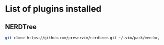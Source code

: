 # List of plugins installed
## NERDTree
```bash
git clone https://github.com/preservim/nerdtree.git ~/.vim/pack/vendor/start/nerdtree
```
